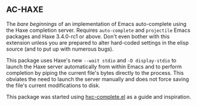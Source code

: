 

## AC-HAXE

The *bare beginnings* of an implementation of Emacs auto-complete using the Haxe completion server. Requires `auto-complete` and `projectile` Emacs packages and Haxe 3.4.0-rc1 or above. Don't even bother with this extension unless you are prepared to alter hard-coded settings in the elisp source (and to put up with numerous bugs).

This package uses Haxe's new `--wait stdio` and `-D display-stdio` to launch the Haxe server automatically from within Emacs and to perform completion by piping the current file's bytes directly to the process. This obviates the need to launch the server manually and does not force saving the file's current modifications to disk.

This package was started using [hxc-complete.el](https://github.com/cloudshift/hx-emacs/blob/master/hxc-complete.el) as a guide and inspiration.
